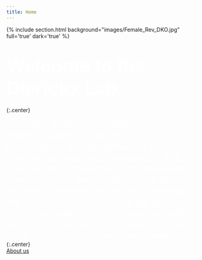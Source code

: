 ```yaml
---
title: Home
---
```

{% include section.html background="images/Female_Rev_DKO.jpg" full='true' dark='true' %}

#  <span style="color: white;font-weight:bold;font-size:3rem;align:center">Welcome to the Dierickx Lab</span>
{:.center}

<div>
  <span style="color:white;align:center;font-size:1.5rem;font-style: Arial">
Circadian rhythms coordinate many different aspects of behavior and physiology (e.g., fasting/feeding cycles, body temperature and metabolism). The Dierickx lab is interested in the molecular mechanisms of the circadian clock driving rhythmic metabolic processes in the heart. We try to understand how deregulated clocks are leading to cardiovascular defects and trying to target the circadian clock in order to treat and prevent heart diseases.
  </span> 
</div>
{:.center}


<div class="sqs-block-button-container sqs-block-button-container--center" data-animation-role="button" data-alignment="center" data-button-size="large" data-button-type="secondary" id="yui_3_17_2_1_1663675028990_94">
  <a href="/about" class="sqs-block-button-element--large sqs-button-element--secondary sqs-block-button-element" data-initialized="true">
    About us
  </a>
</div>
